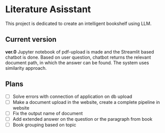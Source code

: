 # Literature Asisstant
This project is dedicated to create an intelligent bookshelf using LLM. <br>
## Current version 
<b>ver.0</b>  Jupyter notebook of pdf-upload is made and the Streamlit based chatbot is done. Based on user question, chatbot returns the relevant document path, in which the answer can be found. The system uses similarity approach. 
## Plans
  - [ ] Solve errors with connection of application on db upload
  - [ ] Make a document upload in the website, create a complete pipeline in website
  - [ ] Fix the output name of document
  - [ ] Add extended answer on the question or the paragraph from book
  - [ ] Book grouping based on topic
